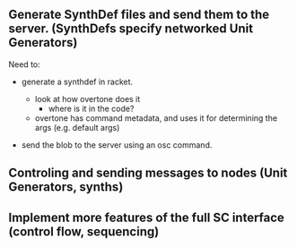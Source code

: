 


## Generate SynthDef files and send them to the server. (SynthDefs specify networked Unit Generators)

Need to:

- generate a synthdef in racket.
	* look at how overtone does it
		- where is it in the code?
	* overtone has command metadata, and uses it for determining the args (e.g. default args)



- send the blob to the server using an osc command.




## Controling and sending messages to nodes (Unit Generators, synths)


## Implement more features of the full SC interface (control flow, sequencing)

